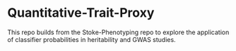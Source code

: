 # Quantitative-Trait-Proxy

This repo builds from the Stoke-Phenotyping repo to explore the application of classifier probabilities in heritability and GWAS studies.
